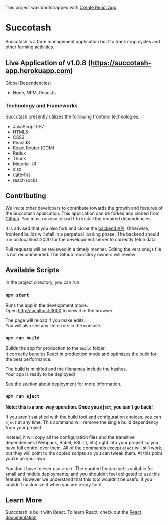 This project was bootstrapped with [Create React App](https://github.com/facebook/create-react-app).

# Succotash

Succotash is a farm management application built to track crop cycles and other farming activities.

## Live Application of v1.0.8 (https://succotash-app.herokuapp.com)

Global Dependencies:

* Node, NPM, ReactJs

### Technology and Frameworks

Succotash presently utilizes the following frontend technologies:

* JavaScript ES7
* HTML5
* CSS3
* ReactJS
* React Router (DOM)
* Redux
* Thunk
* Material-UI
* clsx
* date-fns
* react-socks


## Contributing

We invite other developers to contribute towards the growth and features of the Succotash application. This application can be forked and cloned from [Github](https://github.com/mattbechtel1/succotash-frontend). You must run `npm install` to install the required dependencies.

It is advised that you also fork and clone the [backend API](https://github.com/mattbechtel1/succotash-backend). Otherwise, frontend builds will stall in a perpetual loading phase. The backend should run on localhost:2020 for the development server to correctly fetch data.

Pull requests will be reviewed in a timely manner. Editing the versions.js file is not recommended. The Github repository owners will review 

## Available Scripts

In the project directory, you can run:

### `npm start`

Runs the app in the development mode.<br />
Open [http://localhost:3000](http://localhost:3000) to view it in the browser.

The page will reload if you make edits.<br />
You will also see any lint errors in the console.

### `npm run build`

Builds the app for production to the `build` folder.<br />
It correctly bundles React in production mode and optimizes the build for the best performance.

The build is minified and the filenames include the hashes.<br />
Your app is ready to be deployed!

See the section about [deployment](https://facebook.github.io/create-react-app/docs/deployment) for more information.

### `npm run eject`

**Note: this is a one-way operation. Once you `eject`, you can’t go back!**

If you aren’t satisfied with the build tool and configuration choices, you can `eject` at any time. This command will remove the single build dependency from your project.

Instead, it will copy all the configuration files and the transitive dependencies (Webpack, Babel, ESLint, etc) right into your project so you have full control over them. All of the commands except `eject` will still work, but they will point to the copied scripts so you can tweak them. At this point you’re on your own.

You don’t have to ever use `eject`. The curated feature set is suitable for small and middle deployments, and you shouldn’t feel obligated to use this feature. However we understand that this tool wouldn’t be useful if you couldn’t customize it when you are ready for it.

## Learn More

Succotash is built with React. To learn React, check out the [React documentation](https://reactjs.org/).

